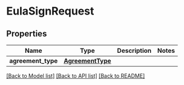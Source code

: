 # EulaSignRequest

## Properties
Name | Type | Description | Notes
------------ | ------------- | ------------- | -------------
**agreement_type** | [**AgreementType**](AgreementType.md) |  | 

[[Back to Model list]](../README.md#documentation-for-models) [[Back to API list]](../README.md#documentation-for-api-endpoints) [[Back to README]](../README.md)

